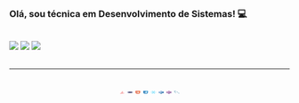 ### Olá, sou técnica em Desenvolvimento de Sistemas! :computer:

  <br>
  <div>
    <a href="https://www.instagram.com/tha_grc/" target="_blank"><img src="https://img.shields.io/badge/-Instagram-%23E4405F?style=for-the-badge&logo=instagram&logoColor=white" target="_blank"></a> 
    <a href="https://www.linkedin.com/in/thais-garcia-6474a6217/" target="_blank"><img src="https://img.shields.io/badge/-LinkedIn-%230077B5?style=for-the-badge&logo=linkedin&logoColor=white" target="_blank"></a> 
    <a href = "mailto:thaisgarcia.t11@gmail.com"><img src="https://img.shields.io/badge/-Gmail-%23333?style=for-the-badge&logo=gmail&logoColor=white" target="_blank"></a>
  </div>
  <br>
  <hr>

<div style="display: inline_block" align="center"><br>
  <img align="center" alt="Java" height="5vh" width="10vh" src="https://raw.githubusercontent.com/devicons/devicon/master/icons/java/java-plain.svg">
  <img align="center" alt="PHP" height="5vh" width="10vh" src="https://raw.githubusercontent.com/devicons/devicon/master/icons/php/php-original.svg">
  <img align="center" alt="HTML" height="5vh" width="10vh" src="https://raw.githubusercontent.com/devicons/devicon/master/icons/html5/html5-original.svg">
  <img align="center" alt="CSS" height="5vh" width="10vh" src="https://raw.githubusercontent.com/devicons/devicon/master/icons/css3/css3-original.svg">
  <img align="center" alt="CSS" height="5vh" width="10vh" src="https://raw.githubusercontent.com/devicons/devicon/master/icons/react/react-original.svg">
  <img align="center" alt="Csharp" height="5vh" width="10vh" src="https://raw.githubusercontent.com/devicons/devicon/master/icons/c/c-original.svg">
  <img align="center" alt="Csharp" height="5vh" width="10vh" src="https://raw.githubusercontent.com/devicons/devicon/master/icons/csharp/csharp-original.svg">
  <img align="center" alt="Csharp" height="5vh" width="10vh" src="https://raw.githubusercontent.com/devicons/devicon/master/icons/mysql/mysql-original.svg">
</div>


